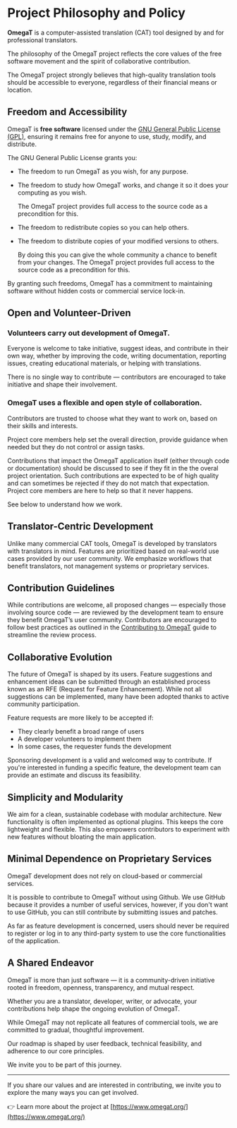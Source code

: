 # Project Philosophy and Policy

**OmegaT** is a computer-assisted translation (CAT) tool designed by and for professional translators.

The philosophy of the OmegaT project reflects the core values of the free software movement and the spirit of collaborative contribution.

The OmegaT project strongly believes that high-quality translation tools should be accessible to everyone, regardless of their financial means or location.

## Freedom and Accessibility

OmegaT is **free software** licensed under the [GNU General Public License (GPL)](https://www.gnu.org/licenses/gpl-3.0.html), ensuring it remains free for anyone to use, study, modify, and distribute.

The GNU General Public License  grants you:
- The freedom to run OmegaT as you wish, for any purpose.
- The freedom to study how OmegaT works, and change it so it does your computing as you wish.
  
    The OmegaT project provides full access to the source code as a precondition for this.
- The freedom to redistribute copies so you can help others.
- The freedom to distribute copies of your modified versions to others.
  
    By doing this you can give the whole community a chance to benefit from your changes. The OmegaT project provides full access to the source code as a precondition for this.
	
By granting such freedoms, OmegaT has a commitment to maintaining software without hidden costs or commercial service lock-in.


## Open and Volunteer-Driven

### Volunteers carry out development of OmegaT.

Everyone is welcome to take initiative, suggest ideas, and contribute in their own way, whether by improving the code, writing documentation, reporting issues, creating educational materials, or helping with translations.

There is no single way to contribute — contributors are encouraged to take initiative and shape their involvement.

### OmegaT uses a flexible and open style of collaboration.

Contributors are trusted to choose what they want to work on, based on their skills and interests.

Project core members help set the overall direction, provide guidance when needed but they do not control or assign tasks.

Contributions that impact the OmegaT application itself (either through code or documentation) should be discussed to see if they fit in the the overal project orientation. Such contributions are expected to be of high quality and can sometimes be rejected if they do not match that expectation. Project core members are here to help so that it never happens.

See below to understand how we work.


## Translator-Centric Development

Unlike many commercial CAT tools, OmegaT is developed by translators with translators in mind.
Features are prioritized based on real-world use cases provided by our user community.
We emphasize workflows that benefit translators, not management systems or proprietary services.

## Contribution Guidelines

While contributions are welcome, all proposed changes — especially those involving source code — are reviewed by the development team to ensure they benefit OmegaT’s user community.
Contributors are encouraged to follow best practices as outlined in the [Contributing to OmegaT](https://omegat.readthedocs.io/) guide to streamline the review process.

## Collaborative Evolution

The future of OmegaT is shaped by its users. Feature suggestions and enhancement ideas can be submitted through an established process known as an RFE (Request for Feature Enhancement).
While not all suggestions can be implemented, many have been adopted thanks to active community participation.

Feature requests are more likely to be accepted if:
- They clearly benefit a broad range of users
- A developer volunteers to implement them
- In some cases, the requester funds the development

Sponsoring development is a valid and welcomed way to contribute.
If you're interested in funding a specific feature, the development team can provide an estimate and discuss its feasibility.

## Simplicity and Modularity

We aim for a clean, sustainable codebase with modular architecture.
New functionality is often implemented as optional plugins.
This keeps the core lightweight and flexible.
This also empowers contributors to experiment with new features without bloating the main application.

## Minimal Dependence on Proprietary Services

OmegaT development does not rely on cloud-based or commercial services.

It is possible to contribute to OmegaT without using Github. We use GitHub because it provides a number of useful services, however, if you don't want to use GitHub, you can still contribute by submitting issues and patches.

As far as feature development is concerned, users should never be required to register or log in to any third-party system to use the core functionalities of the application.

## A Shared Endeavor

OmegaT is more than just software — it is a community-driven initiative rooted in freedom, openness, transparency, and mutual respect.

Whether you are a translator, developer, writer, or advocate, your contributions help shape the ongoing evolution of OmegaT.

While OmegaT may not replicate all features of commercial tools, we are committed to gradual, thoughtful improvement.

Our roadmap is shaped by user feedback, technical feasibility, and adherence to our core principles.

We invite you to be part of this journey.

---

If you share our values and are interested in contributing, we invite you to explore the many ways you can get involved.

👉 Learn more about the project at [https://www.omegat.org/](https://www.omegat.org/)
